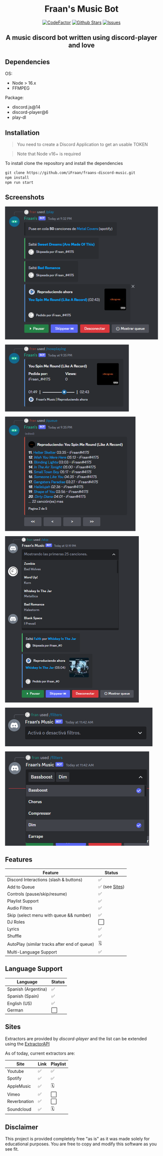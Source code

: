 <div align="center">
	<h1>Fraan's Music Bot</h1>
	<a href="https://www.codefactor.io/repository/github/ifraan/fraans-discord-music"><img src="https://www.codefactor.io/repository/github/ifraan/fraans-discord-music/badge" alt="CodeFactor" /></a>
	<a href="https://github.com/iFraan/fraans-discord-music"><img src="https://badgen.net/github/stars/iFraan/fraans-discord-music?color=yellow" alt="Github Stars"/></a>
	<a href="https://github.com/iFraan/fraans-discord-music/issues"><img src="https://badgen.net/github/open-issues/iFraan/fraans-discord-music?color=green" alt="Issues"/></a>
	<h2>A music discord bot written using discord-player and love</h2>
</div>

## Dependencies

OS:

-   Node > 16.x
-   FFMPEG

Package:

-   discord.js@14
-   discord-player@6
-   play-dl

## Installation

> You need to create a Discord Application to get an usable TOKEN

> Note that Node v16+ is required

To install clone the repository and install the dependencies

```shell
git clone https://github.com/iFraan/fraans-discord-music.git
npm install
npm run start
```

## Screenshots

![](screenshots/play.png)

![](screenshots/nowplaying.png)

![](screenshots/queue.png)

![](screenshots/skip.png)

![](screenshots/filters_none.png)

![](screenshots/filters_open.png)

## Features

| Feature                                      | Status                  |
| -------------------------------------------- | ----------------------- |
| Discord Interactions (slash & buttons)       | ✅                       |
| Add to Queue                                 | ✅ (see [Sites](#sites)) |
| Controls (pause/skip/resume)                 | ✅                       |
| Playlist Support                             | ✅                       |
| Audio Filters                                | ✅                       |
| Skip (select menu with queue && number)      | ✅                       |
| DJ Roles                                     | ⬜                       |
| Lyrics                                       | ✅                       |
| Shuffle                                      | ✅                       |
| AutoPlay (similar tracks after end of queue) | 🗓️                       |
| Multi-Language Support                       | ✅                       |

## Language Support

| Language            | Status |
| ------------------- | ------ |
| Spanish (Argentina) | ✅      |
| Spanish (Spain)     | ✅      |
| English (US)        | ✅      |
| German              | ⬜      |

## Sites

Extractors are provided by _discord-player_ and the list can be extended using the [ExtractorAPI](https://discord-player.js.org/docs/guides/creating-extractor)

As of today, current extractors are:

| Site         | Link | Playlist |
| ------------ | ---- | -------- |
| Youtube      | ✅    | ✅        |
| Spotify      | ✅    | ✅        |
| AppleMusic   | ✅    | 🗓️        |
| Vimeo        | ✅    | ⬜        |
| Reverbnation | ✅    | ⬜        |
| Soundcloud   | ✅    | 🗓️        |

## Disclaimer

This project is provided completely free "as is" as it was made solely for educational purposes. You are free to copy and modify this software as you see fit.
